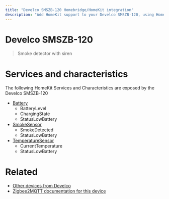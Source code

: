 ```yaml
---
title: "Develco SMSZB-120 Homebridge/HomeKit integration"
description: "Add HomeKit support to your Develco SMSZB-120, using Homebridge, Zigbee2MQTT and homebridge-z2m."
---
```

<!---
This file has been GENERATED using src/docgen/docgen.ts
DO NOT EDIT THIS FILE MANUALLY!
-->
# Develco SMSZB-120
> Smoke detector with siren


# Services and characteristics
The following HomeKit Services and Characteristics are exposed by
the Develco SMSZB-120

* [Battery](../../battery.md)
  * BatteryLevel
  * ChargingState
  * StatusLowBattery
* [SmokeSensor](../../sensors.md)
  * SmokeDetected
  * StatusLowBattery
* [TemperatureSensor](../../sensors.md)
  * CurrentTemperature
  * StatusLowBattery


# Related
* [Other devices from Develco](../index.md#develco)
* [Zigbee2MQTT documentation for this device](https://www.zigbee2mqtt.io/devices/SMSZB-120.html)